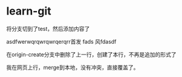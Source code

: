 # learn-git

将分支切到了test，然后添加内容了

asdfwerwqrqwrqwrqerqrr首发 fads 风fdasdf  

在origin-create分支中删除了上一行，创建了本行，不再是追加的形式了

我在网页上行，merge到本地，没有冲突，直接覆盖了。

